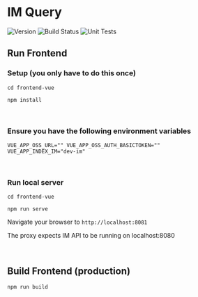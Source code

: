 # IM Query
![Version](https://s3.eu-west-2.amazonaws.com/endeavour-codebuild-output/badges/front-end-vue/version.svg)
![Build Status](https://s3.eu-west-2.amazonaws.com/endeavour-codebuild-output/badges/front-end-vue/build.svg)
![Unit Tests](https://s3.eu-west-2.amazonaws.com/endeavour-codebuild-output/badges/front-end-vue/unit-test.svg)


## Run Frontend 

### Setup (you only have to do this once) 

`cd frontend-vue`

`npm install` 

<br>

### Ensure you have the following environment variables

`
VUE_APP_OSS_URL=""
VUE_APP_OSS_AUTH_BASICTOKEN=""
VUE_APP_INDEX_IM="dev-im"
`

<br>

### Run local server

`cd frontend-vue`

`npm run serve`

Navigate your browser to `http://localhost:8081`

The proxy expects IM API to be running on localhost:8080

<br>

## Build Frontend (production)

`npm run build`
